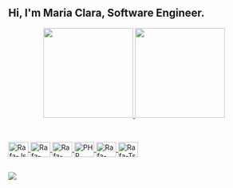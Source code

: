 ## Hi, I'm Maria Clara, Software Engineer.
<div align="center">
  <a href="https://github.com/marareia">
    <img height="180em"
      src="https://github-readme-stats.vercel.app/api?username=marareia&show_icons=true&theme=tokyonight&include_all_commits=true&count_private=true" />
    <img height="180em"
      src="https://github-readme-stats.vercel.app/api/top-langs/?username=marareia&layout=compact&langs_count=8&theme=tokyonight" />
</div>
  

##
 
<div style="display: inline_block">
  <br>  
  <img align="center" alt="Rafa-Js" height="30" width="40"
    src="https://raw.githubusercontent.com/devicons/devicon/master/icons/javascript/javascript-plain.svg">
  <img align="center" alt="Rafa-HTML" height="30" width="40"
    src="https://raw.githubusercontent.com/devicons/devicon/master/icons/html5/html5-original.svg">
  <img align="center" alt="Rafa-CSS" height="30" width="40"
    src="https://raw.githubusercontent.com/devicons/devicon/master/icons/css3/css3-original.svg">
  <img align="center" alt="PHP" height="30" width="40"
    src="https://raw.githubusercontent.com/devicons/devicon/master/icons/php/php-plain.svg">    
  <img align="center" alt="Rafa-React" height="30" width="40"
    src="https://raw.githubusercontent.com/devicons/devicon/master/icons/spring/spring-original-wordmark.svg">
  <img align="center" alt="Rafa-Ts" height="30" width="40"
    src="https://raw.githubusercontent.com/devicons/devicon/master/icons/docker/docker-plain-wordmark.svg"> 
</div> 
  
##
  
<div>
  <a href="mailto:lima.maria.silva97@gmail.com">
    <img src="https://img.shields.io/badge/-Gmail-%23333?style=for-the-badge&logo=gmail&logoColor=white"
      target="_blank">
  </a>      
